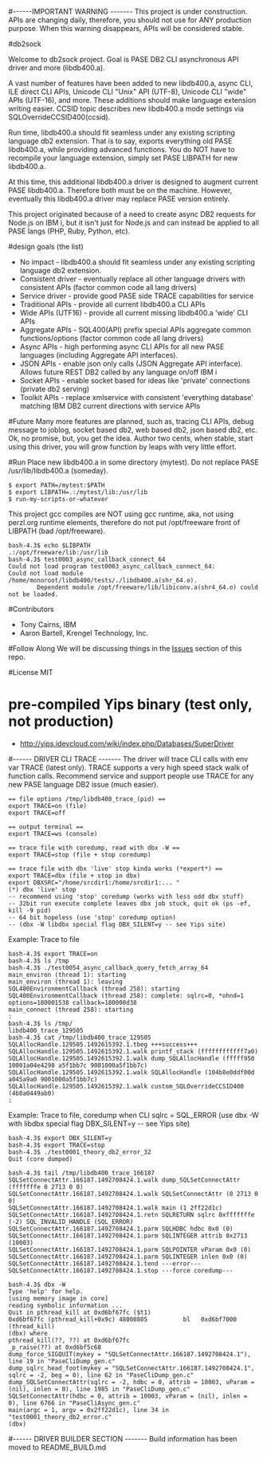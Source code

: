 #------IMPORTANT WARNING -------
This project is under construction. APIs are changing daily, therefore, you should not use for ANY production purpose. 
When this warning disappears, APIs will be considered stable.


#db2sock

Welcome to db2sock project. Goal is PASE DB2 CLI asynchronous API driver and more (libdb400.a).

A vast number of features have been added to new libdb400.a, async CLI, ILE direct CLI APIs, 
Unicode CLI "Unix" API (UTF-8), Unicode CLI "wide" APIs (UTF-16), and more.
These additions should make language extension writing easier.
CCSID topic describes new libdb400.a mode settings via SQLOverrideCCSID400(ccsid).

Run time, libdb400.a should fit seamless under any existing scripting language db2 extension. 
That is to say, exports everything old PASE libdb400.a, while providing advanced functions.
You do NOT have to recompile your language extension, simply set PASE LIBPATH for new libdb400.a.

At this time, this additional libdb400.a driver is designed to augment current PASE
libdb400.a. Therefore both must be on the machine. However, eventually
this libdb400.a driver may replace PASE version entirely.

This project originated because of a need to create async DB2 requests for Node.js on IBM i, 
but it isn't just for Node.js and can instead be applied to all PASE langs (PHP, Ruby, Python, etc).

#design goals (the list)
- No impact - libdb400.a should fit seamless under any existing scripting language db2 extension.
- Consistent driver - eventually replace all other language drivers with consistent APIs (factor common code all lang drivers)
- Service driver - provide good PASE side TRACE capabilities for service
- Traditional APIs - provide all current libdb400.a CLI APIs
- Wide APIs (UTF16) - provide all current missing libdb400.a 'wide' CLI APIs
- Aggregate APIs - SQL400(API) prefix special APIs aggregate common functions/options (factor common code all lang drivers)
- Async APIs - high performing async CLI APIs for all new PASE languages (including Aggregate API interfaces). 
- JSON APIs - enable json only calls (JSON Aggregate API interface). Allows future REST DB2 called by any language on/off IBM i
- Socket APIs - enable socket based for ideas like 'private' connections (private db2 serving)
- Toolkit APIs - replace xmlservice with consistent 'everything database' matching IBM DB2 current directions with service APIs

#Future
Many more features are planned, such as, tracing CLI APIs, debug message to joblog, socket based db2,
web based db2, json based db2, etc. Ok, no promise, but, you get the idea. Author two cents, when stable, start using this driver, 
you will grow function by leaps with very little effort.

#Run
Place new libdb400.a in some directory (mytest). 
Do not replace PASE /usr/lib/libdb400.a (someday).
```
$ export PATH=/mytest:$PATH
$ export LIBPATH=.:/mytest/lib:/usr/lib
$ run-my-scripts-or-whatever
```

This project gcc compiles are NOT using gcc runtime, aka,
not using perzl.org runtime elements, therefore 
do not put /opt/freeware front of LIBPATH (bad /opt/freeware).
```
bash-4.3$ echo $LIBPATH
.:/opt/freeware/lib:/usr/lib
bash-4.3$ test0003_async_callback_connect_64
Could not load program test0003_async_callback_connect_64:
Could not load module /home/monoroot/libdb400/tests/./libdb400.a(shr_64.o).
        Dependent module /opt/freeware/lib/libiconv.a(shr4_64.o) could not be loaded.
```

#Contributors
- Tony Cairns, IBM
- Aaron Bartell, Krengel Technology, Inc.

#Follow Along
We will be discussing things in the [Issues](http://bit.ly/db2sock-issues) section of this repo.  

#License
MIT

# pre-compiled Yips binary (test only, not production)
* http://yips.idevcloud.com/wiki/index.php/Databases/SuperDriver


#------ DRIVER CLI TRACE -------
The driver will trace CLI calls with env var TRACE (latest only).
TRACE supports a very high speed stack walk of function calls.
Recommend service and support people use TRACE for any new PASE language DB2 issue (much easier).
```
== file options /tmp/libdb400_trace_(pid) ==
export TRACE=on (file)
export TRACE=off

== output terminal ==
export TRACE=ws (console)

== trace file with coredump, read with dbx -W ==
export TRACE=stop (file + stop coredump)

== trace file with dbx 'live' stop kinda works (*expert*) ==
export TRACE=dbx (file + stop in dbx)
export DBXSRC="/home/srcdir1:/home/srcdir1:... "
(*) dbx 'live' stop
-- recommend using 'stop' coredump (works with less odd dbx stuff)
-- 32bit run execute complete leaves dbx job stuck, quit ok (ps -ef, kill -9 pid)
-- 64 bit hopeless (use 'stop' coredump option)
-- (dbx -W libdbx special flag DBX_SILENT=y -- see Yips site)
```

Example: Trace to file
```
bash-4.3$ export TRACE=on
bash-4.3$ ls /tmp
bash-4.3$ ./test0054_async_callback_query_fetch_array_64                    
main_environ (thread 1): starting
main_environ (thread 1): leaving
SQL400EnvironmentCallback (thread 258): starting
SQL400EnvironmentCallback (thread 258): complete: sqlrc=0, *ohnd=1 options=180001538 callback=180000d38
main_connect (thread 258): starting
:
bash-4.3$ ls /tmp/
libdb400_trace_129505
bash-4.3$ cat /tmp/libdb400_trace_129505 
SQLAllocHandle.129505.1492615392.1.tbeg +++success+++
SQLAllocHandle.129505.1492615392.1.walk printf_stack (ffffffffffff7a0)
SQLAllocHandle.129505.1492615392.1.walk dump_SQLAllocHandle (fffff950 10001a04e4298 a5f1bb7c 9001000a5f1bb7c)
SQLAllocHandle.129505.1492615392.1.walk SQLAllocHandle (104b8e0ddf00d a045a9a0 9001000a5f1bb7c)
SQLAllocHandle.129505.1492615392.1.walk custom_SQLOverrideCCSID400 (4b8a0449ab0)
:
```

Example: Trace to file, coredump when CLI sqlrc = SQL_ERROR
(use dbx -W with libdbx special flag DBX_SILENT=y -- see Yips site) 
```
bash-4.3$ export DBX_SILENT=y
bash-4.3$ export TRACE=stop             
bash-4.3$ ./test0001_theory_db2_error_32
Quit (core dumped)

bash-4.3$ tail /tmp/libdb400_trace_166187
SQLSetConnectAttr.166187.1492708424.1.walk dump_SQLSetConnectAttr (fffffffe 0 2713 0 0)
SQLSetConnectAttr.166187.1492708424.1.walk SQLSetConnectAttr (0 2713 0 0)
SQLSetConnectAttr.166187.1492708424.1.walk main (1 2ff22d1c)
SQLSetConnectAttr.166187.1492708424.1.retn SQLRETURN sqlrc 0xfffffffe (-2) SQL_INVALID_HANDLE (SQL_ERROR)
SQLSetConnectAttr.166187.1492708424.1.parm SQLHDBC hdbc 0x0 (0)
SQLSetConnectAttr.166187.1492708424.1.parm SQLINTEGER attrib 0x2713 (10003)
SQLSetConnectAttr.166187.1492708424.1.parm SQLPOINTER vParam 0x0 (0)
SQLSetConnectAttr.166187.1492708424.1.parm SQLINTEGER inlen 0x0 (0)
SQLSetConnectAttr.166187.1492708424.1.tend ---error---
SQLSetConnectAttr.166187.1492708424.1.stop ---force coredump---

bash-4.3$ dbx -W                        
Type 'help' for help.
[using memory image in core]
reading symbolic information ...
Quit in pthread_kill at 0xd6bf67fc ($t1)
0xd6bf67fc (pthread_kill+0x9c) 48000805          bl   0xd6bf7000 (thread_kill)    
(dbx) where
pthread_kill(??, ??) at 0xd6bf67fc
_p_raise(??) at 0xd6bf5c68
dump_force_SIGQUIT(mykey = "SQLSetConnectAttr.166187.1492708424.1"), line 19 in "PaseCliDump_gen.c"
dump_sqlrc_head_foot(mykey = "SQLSetConnectAttr.166187.1492708424.1", sqlrc = -2, beg = 0), line 62 in "PaseCliDump_gen.c"
dump_SQLSetConnectAttr(sqlrc = -2, hdbc = 0, attrib = 10003, vParam = (nil), inlen = 0), line 1985 in "PaseCliDump_gen.c"
SQLSetConnectAttr(hdbc = 0, attrib = 10003, vParam = (nil), inlen = 0), line 6766 in "PaseCliAsync_gen.c"
main(argc = 1, argv = 0x2ff22d1c), line 34 in "test0001_theory_db2_error.c"
(dbx) 

```

#------ DRIVER BUILDER SECTION -------
Build information has been moved to README_BUILD.md

